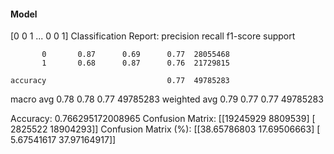 #### Model
[0 0 1 ... 0 0 1]
Classification Report:
              precision    recall  f1-score   support

           0       0.87      0.69      0.77  28055468
           1       0.68      0.87      0.76  21729815

    accuracy                           0.77  49785283
   macro avg       0.78      0.78      0.77  49785283
weighted avg       0.79      0.77      0.77  49785283

Accuracy: 0.766295172008965
Confusion Matrix:
[[19245929  8809539]
 [ 2825522 18904293]]
Confusion Matrix (%):
[[38.65786803 17.69506663]
 [ 5.67541617 37.97164917]]
